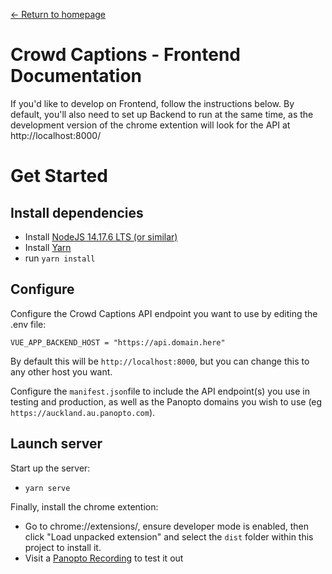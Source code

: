 [← Return to homepage](../)

# Crowd Captions - Frontend Documentation

If you'd like to develop on Frontend, follow the instructions below. By default, you'll also need to set up Backend to run at the same time, as the development version of the chrome extention will look for the API at http://localhost:8000/

# Get Started

## Install dependencies

- Install [NodeJS 14.17.6 LTS (or similar)](https://nodejs.org/)
- Install [Yarn](https://yarnpkg.com/)
- run `yarn install`

## Configure

Configure the Crowd Captions API endpoint you want to use by editing the .env file:

    VUE_APP_BACKEND_HOST = "https://api.domain.here"

By default this will be `http://localhost:8000`, but you can change this to any other host you want.

Configure the `manifest.json`file to include the API endpoint(s) you use in testing and production, as well as the Panopto domains you wish to use (eg `https://auckland.au.panopto.com`).

## Launch server

Start up the server:

- `yarn serve`

Finally, install the chrome extention:

- Go to chrome://extensions/, ensure developer mode is enabled, then click "Load unpacked extension" and select the `dist` folder within this project to install it.
- Visit a [Panopto Recording](https://aucklandtest.au.panopto.com/Panopto/Pages/Viewer.aspx?id=17f5f2e4-3252-44e5-a32e-adcc002772d7) to test it out
